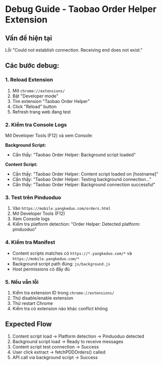 # Debug Guide - Taobao Order Helper Extension

## Vấn đề hiện tại
Lỗi "Could not establish connection. Receiving end does not exist."

## Các bước debug:

### 1. Reload Extension
1. Mở `chrome://extensions/`
2. Bật "Developer mode"
3. Tìm extension "Taobao Order Helper"
4. Click "Reload" button
5. Refresh trang web đang test

### 2. Kiểm tra Console Logs
Mở Developer Tools (F12) và xem Console:

**Background Script:**
- Cần thấy: "Taobao Order Helper: Background script loaded"

**Content Script:**
- Cần thấy: "Taobao Order Helper: Content script loaded on [hostname]"
- Cần thấy: "Taobao Order Helper: Testing background connection..."
- Cần thấy: "Taobao Order Helper: Background connection successful"

### 3. Test trên Pinduoduo
1. Vào `https://mobile.yangkeduo.com/orders.html`
2. Mở Developer Tools (F12)
3. Xem Console logs
4. Kiểm tra platform detection: "Order Helper: Detected platform: pinduoduo"

### 4. Kiểm tra Manifest
- Content scripts matches có `https://*.yangkeduo.com/*` và `https://mobile.yangkeduo.com/*`
- Background script path đúng: `js/background.js`
- Host permissions có đầy đủ

### 5. Nếu vẫn lỗi
1. Kiểm tra extension ID trong `chrome://extensions/`
2. Thử disable/enable extension
3. Thử restart Chrome
4. Kiểm tra có extension nào khác conflict không

## Expected Flow
1. Content script load → Platform detection → Pinduoduo detected
2. Background script load → Ready to receive messages
3. Content script test connection → Success
4. User click extract → fetchPDDOrders() called
5. API call via background script → Success 